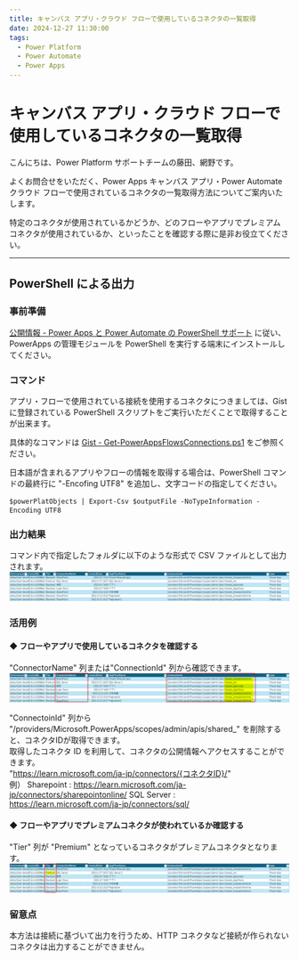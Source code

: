 ```yaml
---
title: キャンバス アプリ・クラウド フローで使用しているコネクタの一覧取得
date: 2024-12-27 11:30:00
tags:
  - Power Platform
  - Power Automate
  - Power Apps
---
```


# キャンバス アプリ・クラウド フローで使用しているコネクタの一覧取得

こんにちは、Power Platform サポートチームの藤田、網野です。  

よくお問合せをいただく、Power Apps キャンバス アプリ・Power Automate クラウド フローで使用されているコネクタの一覧取得方法についてご案内いたします。

特定のコネクタが使用されているかどうか、どのフローやアプリでプレミアム コネクタが使用されているか、といったことを確認する際に是非お役立てください。
<!-- more -->

---
## PowerShell による出力
### 事前準備
[公開情報 - Power Apps と Power Automate の PowerShell サポート](https://learn.microsoft.com/ja-jp/power-platform/admin/powerapps-powershell#cmdlets) に従い、PowerApps の管理モジュールを PowerShell を実行する端末にインストールしてください。

### コマンド
アプリ・フローで使用されている接続を使用するコネクタにつきましては、Gist に登録されている PowerShell スクリプトをご実行いただくことで取得することが出来ます。

具体的なコマンドは [Gist - Get-PowerAppsFlowsConnections.ps1](https://gist.github.com/jameswh3/b1ddca1705a1e747ce3c8453e1f6dc7e) をご参照ください。

日本語が含まれるアプリやフローの情報を取得する場合は、PowerShell コマンドの最終行に "-Encofing UTF8" を追加し、文字コードの指定してください。
```
$powerPlatObjects | Export-Csv $outputFile -NoTypeInformation -Encoding UTF8
```

### 出力結果
コマンド内で指定したフォルダに以下のような形式で CSV ファイルとして出力されます。
![](./list-connectors-used-by-apps-and-flows/csv.png)

### 活用例
#### ◆ フローやアプリで使用しているコネクタを確認する
"ConnectorName" 列または"ConnectionId" 列から確認できます。
![](./list-connectors-used-by-apps-and-flows/csv-connector.png)

"ConnectoinId" 列から "/providers/Microsoft.PowerApps/scopes/admin/apis/shared_" を削除すると、コネクタIDが取得できます。  
取得したコネクタ ID を利用して、コネクタの公開情報へアクセスすることができます。  
"https://learn.microsoft.com/ja-jp/connectors/{コネクタID}/"  
例）
Sharepoint : https://learn.microsoft.com/ja-jp/connectors/sharepointonline/
SQL Server : https://learn.microsoft.com/ja-jp/connectors/sql/


#### ◆ フローやアプリでプレミアムコネクタが使われているか確認する
"Tier" 列が "Premium" となっているコネクタがプレミアムコネクタとなります。
![](./list-connectors-used-by-apps-and-flows/csv-premium.png)


### 留意点
本方法は接続に基づいて出力を行うため、HTTP コネクタなど接続が作られないコネクタは出力することができません。




